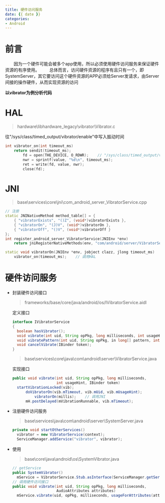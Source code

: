 ```yaml
---
title: 硬件访问服务
date: {{ date }}
categories: 
- Android
---
```


# 前言

　　因为一个硬件可能会被多个app使用，所以必须使用硬件访问服务来保证硬件资源的有序使用。
　　总体而言，访问硬件资源的程序有且只有一个，即SystemServer，其它要访问这个硬件资源的APP必须给Server发请求，由Server间接的操作硬件，从而实现资源的访问

**以vibrator为例分析代码**
<!-- more -->
# HAL
>   hardware\libhardware_legacy\vibrator\Vibrator.c

往"/sys/class/timed_output/vibrator/enable"中写入振动时间
```c
int vibrator_on(int timeout_ms)
    return sendit(timeout_ms);
        fd = open(THE_DEVICE, O_RDWR);    // "/sys/class/timed_output/vibrator/enable"
        nwr = sprintf(value, "%d\n", timeout_ms);
        ret = write(fd, value, nwr);
        close(fd);
```

# JNI
>   base\services\core\jni\com_android_server_VibratorService.cpp

```c++
// 注册
static JNINativeMethod method_table[] = {
    { "vibratorExists", "()Z", (void*)vibratorExists },
    { "vibratorOn", "(J)V", (void*)vibratorOn },
    { "vibratorOff", "()V", (void*)vibratorOff }
};
int register_android_server_VibratorService(JNIEnv *env)
    return jniRegisterNativeMethods(env, "com/android/server/VibratorService", method_table, NELEM(method_table));

static void vibratorOn(JNIEnv *env, jobject clazz, jlong timeout_ms)
    vibrator_on(timeout_ms);    // 调用HAL
```

# 硬件访问服务
* 封装硬件访问接口

  >   frameworks/base/core/java/android/os/IVibratorService.aidl

  定义接口

  ```java
  interface IVibratorService
  {
  	boolean hasVibrator();
  	void vibrate(int uid, String opPkg, long milliseconds, int usageHint, IBinder token);
  	void vibratePattern(int uid, String opPkg, in long[] pattern, int repeat, int usageHint, IBinder token);
  	void cancelVibrate(IBinder token);
  }
  ```
  >base\services\core\java\com\android\server\VibratorService.java

  实现接口

  ```java
  public void vibrate(int uid, String opPkg, long milliseconds, 
                      int usageHint, IBinder token)
  	startVibrationLocked(vib);
  		doVibratorOn(vib.mTimeout, vib.mUid, vib.mUsageHint);
  			vibratorOn(millis);    // 调用JNI
  		mH.postDelayed(mVibrationRunnable, vib.mTimeout);
  ```


* 注册硬件访问服务

  >   base\services\java\com\android\server\SystemServer.java

  ```java
  private void startOtherServices()
  	vibrator = new VibratorService(context);
  	ServiceManager.addService("vibrator", vibrator);
  ```

* 使用

  >   base\core\java\android\os\SystemVibrator.java

  ```java
  // getService
  public SystemVibrator()
  	mService = VibratorService.Stub.asInterface(ServiceManager.getService("vibrator"));
  // 调用硬件访问接口
  public void vibrate(int uid, String opPkg, long milliseconds, 
                      AudioAttributes attributes)
  	mService.vibrate(uid, opPkg, milliseconds, usageForAttributes(attributes), mToken); 
  ```

